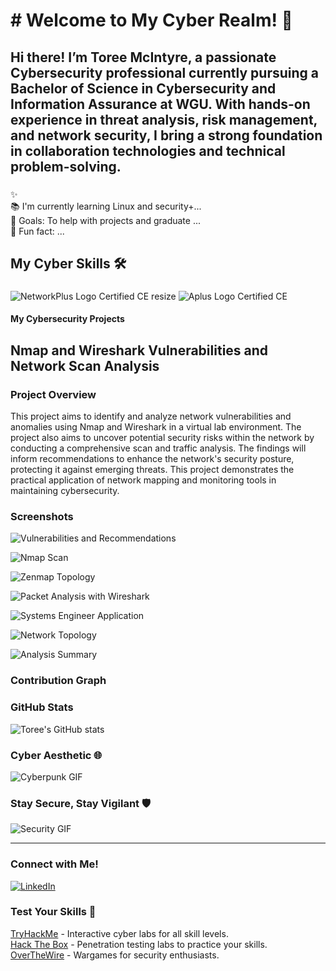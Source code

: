 <h1 align="left">  # Welcome to My Cyber Realm! 👾</h1>

###



<h2 align="left"> Hi there! I’m Toree McIntyre, a passionate Cybersecurity professional currently pursuing a Bachelor of Science in Cybersecurity and Information Assurance at WGU. With hands-on experience in threat analysis, risk management, and network security, I bring a strong foundation in collaboration technologies and technical problem-solving. 

  
###


<p align="left">✨  <br>📚 
  I'm currently learning Linux and security+...<br>🎯 Goals: To help with projects and graduate ...<br>🎲 Fun fact: ...</p>

###


<h2 align="left">My Cyber Skills 🛠️</h2>

###
![NetworkPlus Logo Certified CE resize](https://github.com/user-attachments/assets/2c127690-a08e-4c41-bdf3-3a6a6d067936)
![Aplus Logo Certified CE](https://github.com/user-attachments/assets/2628557a-0d00-444b-8f52-3e224bca43f8)

#### My Cybersecurity Projects

## Nmap and Wireshark Vulnerabilities and Network Scan Analysis

### Project Overview
This project aims to identify and analyze network vulnerabilities and anomalies using Nmap and Wireshark in a virtual lab environment. The project also aims to uncover potential security risks within the network by conducting a comprehensive scan and traffic analysis. The findings will inform recommendations to enhance the network's security posture, protecting it against emerging threats. This project demonstrates the practical application of network mapping and monitoring tools in maintaining cybersecurity.

### Screenshots

![Vulnerabilities and Recommendations](https://github.com/yourusername/yourrepository/raw/main/path/to/image/file-OglMMPG5FXuDRXTvFHswrvo6.jpg)

![Nmap Scan](https://github.com/yourusername/yourrepository/raw/main/path/to/image/file-yTpjn9kSfbu50tlHovSi2y2b.jpg)

![Zenmap Topology](https://github.com/yourusername/yourrepository/raw/main/path/to/image/file-D5MB9stgsr2TUY57murZfYC4.jpg)

![Packet Analysis with Wireshark](https://github.com/yourusername/yourrepository/raw/main/path/to/image/file-ejMrzX06xwHUWE8lLMVkDtxs.jpg)

![Systems Engineer Application](https://github.com/yourusername/yourrepository/raw/main/path/to/image/file-QKISPFKk7QqsNe38KYqEl8EO.jpg)

![Network Topology](https://github.com/yourusername/yourrepository/raw/main/path/to/image/file-p2zCUYJPUy27RtIUsysrJxEU.jpg)

![Analysis Summary](https://github.com/yourusername/yourrepository/raw/main/path/to/image/file-qAx6xI67WY6lsZH5pmYV4MMG.jpg)





### Contribution Graph

### GitHub Stats

![Toree's GitHub stats](https://github-readme-stats.vercel.app/api?username=yourusername&show_icons=true&theme=radical)

### Cyber Aesthetic 🌐

![Cyberpunk GIF](https://media.giphy.com/media/l3vR85PnGsBwu1PFK/giphy.gif)
### Stay Secure, Stay Vigilant 🛡️

![Security GIF](https://media.giphy.com/media/l2JhOVm6TDbEo7mRO/giphy.gif)

---

### Connect with Me!

[![LinkedIn](https://img.shields.io/badge/LinkedIn-Connect-blue?style=flat-square&logo=linkedin)](https://www.linkedin.com/in/toree-mcintyre-739095211/)

### Test Your Skills 🧠

[TryHackMe](https://tryhackme.com/) - Interactive cyber labs for all skill levels.  
[Hack The Box](https://www.hackthebox.eu/) - Penetration testing labs to practice your skills.  
[OverTheWire](https://overthewire.org/wargames/) - Wargames for security enthusiasts.





